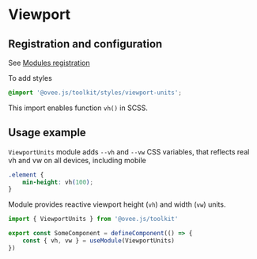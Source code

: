# Viewport

## Registration and configuration

See [Modules registration](/docs/registration.md#modules)

To add styles

```scss
@import '@ovee.js/toolkit/styles/viewport-units';
```

This import enables function `vh()` in SCSS.

## Usage example

`ViewportUnits` module adds `--vh` and `--vw` CSS variables, that reflects real vh and vw on all devices, including mobile

```css
.element {
	min-height: vh(100);
}
```

Module provides reactive viewport height (`vh`) and width (`vw`) units.

```ts
import { ViewportUnits } from '@ovee.js/toolkit'

export const SomeComponent = defineComponent(() => {
    const { vh, vw } = useModule(ViewportUnits)
})
```